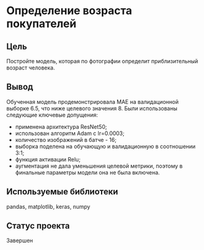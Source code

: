 # Определение возраста покупателей

## Цель
Постройте модель, которая по фотографии определит приблизительный возраст человека.

## Вывод
Обученная модель продемонстрировала MAE на валидационной выборке 6.5, что ниже целевого значения 8.
Были использованы следующие ключевые допущения: 
  - применена архитектура ResNet50; 
  - использован алгоритм Adam с lr=0.0003; 
  - количество изображений в батче - 16; 
  - выборка поделена на обучающую и валидационную в соотношении 3:1; 
  - функция активации Relu;
  - аугментация не дала уменьшения целевой метрики, поэтому в финальные параметры модели она не была включена.

## Используемые библиотеки
pandas, matplotlib, keras, numpy

## Статус проекта
Завершен

